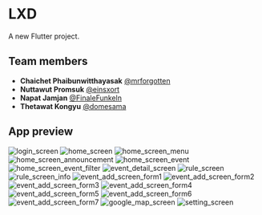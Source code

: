 # LXD

A new Flutter project.

## Team members

-   **Chaichet Phaibunwitthayasak** [@mrforgotten](http://www.github.com/mrforgotten)
-   **Nuttawut Promsuk** [@einsxort](http://www.github.com/einsxort)
-   **Napat Jamjan** [@FinaleFunkeln](http://www.github.com/FinaleFunkeln)
-   **Thetawat Kongyu** [@domesama](https://github.com/domesama)

## App preview

![login_screen](screenshots/login_screen.jpg "login_screen") ![home_screen](screenshots/home_screen.jpg "home_screen") ![home_screen_menu](screenshots/home_screen_menu.jpg "home_screen_menu") ![home_screen_announcement](screenshots/home_screen_announcement.jpg "home_screen_announcement") ![home_screen_event](screenshots/home_screen_event.jpg "home_screen_event") ![home_screen_event_filter](screenshots/home_screen_event_filter.jpg "home_screen_event_filter") ![event_detail_screen](screenshots/event_detail_screen.jpg "event_detail_screen") ![rule_screen](screenshots/rule_screen.jpg "rule_screen") ![rule_screen_info](screenshots/rule_screen_info.jpg "rule_screen_info") ![event_add_screen_form1](screenshots/event_add_screen_form1.jpg "event_add_screen_form1") ![event_add_screen_form2](screenshots/event_add_screen_form2.jpg "event_add_screen_form2") ![event_add_screen_form3](screenshots/event_add_screen_form3.jpg "event_add_screen_form3") ![event_add_screen_form4](screenshots/event_add_screen_form4.jpg "event_add_screen_form4") ![event_add_screen_form5](screenshots/event_add_screen_form5.jpg "event_add_screen_form5") ![event_add_screen_form6](screenshots/event_add_screen_form6.jpg "event_add_screen_form6") ![event_add_screen_form7](screenshots/event_add_screen_form7.jpg "event_add_screen_form7") ![google_map_screen](screenshots/google_map.jpg "google_map_screen") ![setting_screen](screenshots/setting_screen.jpg "setting_screen")
